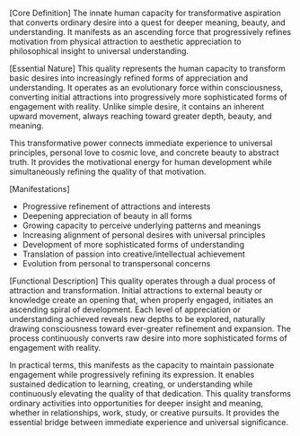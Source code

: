 [Core Definition]
The innate human capacity for transformative aspiration that converts ordinary desire into a quest for deeper meaning, beauty, and understanding. It manifests as an ascending force that progressively refines motivation from physical attraction to aesthetic appreciation to philosophical insight to universal understanding.

[Essential Nature]
This quality represents the human capacity to transform basic desires into increasingly refined forms of appreciation and understanding. It operates as an evolutionary force within consciousness, converting initial attractions into progressively more sophisticated forms of engagement with reality. Unlike simple desire, it contains an inherent upward movement, always reaching toward greater depth, beauty, and meaning.

This transformative power connects immediate experience to universal principles, personal love to cosmic love, and concrete beauty to abstract truth. It provides the motivational energy for human development while simultaneously refining the quality of that motivation.

[Manifestations]
- Progressive refinement of attractions and interests
- Deepening appreciation of beauty in all forms
- Growing capacity to perceive underlying patterns and meanings
- Increasing alignment of personal desires with universal principles
- Development of more sophisticated forms of understanding
- Translation of passion into creative/intellectual achievement
- Evolution from personal to transpersonal concerns

[Functional Description]
This quality operates through a dual process of attraction and transformation. Initial attractions to external beauty or knowledge create an opening that, when properly engaged, initiates an ascending spiral of development. Each level of appreciation or understanding achieved reveals new depths to be explored, naturally drawing consciousness toward ever-greater refinement and expansion. The process continuously converts raw desire into more sophisticated forms of engagement with reality.

In practical terms, this manifests as the capacity to maintain passionate engagement while progressively refining its expression. It enables sustained dedication to learning, creating, or understanding while continuously elevating the quality of that dedication. This quality transforms ordinary activities into opportunities for deeper insight and meaning, whether in relationships, work, study, or creative pursuits. It provides the essential bridge between immediate experience and universal significance.